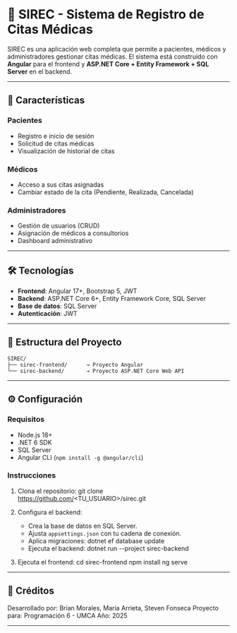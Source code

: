 
# 🏥 SIREC - Sistema de Registro de Citas Médicas

SIREC es una aplicación web completa que permite a pacientes, médicos y administradores gestionar citas médicas. El sistema está construido con **Angular** para el frontend y **ASP.NET Core + Entity Framework + SQL Server** en el backend.

---

## 🚀 Características

### Pacientes
- Registro e inicio de sesión
- Solicitud de citas médicas
- Visualización de historial de citas

### Médicos
- Acceso a sus citas asignadas
- Cambiar estado de la cita (Pendiente, Realizada, Cancelada)

### Administradores
- Gestión de usuarios (CRUD)
- Asignación de médicos a consultorios
- Dashboard administrativo

---

## 🛠️ Tecnologías

- **Frontend**: Angular 17+, Bootstrap 5, JWT
- **Backend**: ASP.NET Core 6+, Entity Framework Core, SQL Server
- **Base de datos**: SQL Server
- **Autenticación**: JWT

---

## 📁 Estructura del Proyecto

```
SIREC/
├── sirec-frontend/      → Proyecto Angular
└── sirec-backend/       → Proyecto ASP.NET Core Web API
```
---

## ⚙️ Configuración

### Requisitos

- Node.js 18+
- .NET 6 SDK
- SQL Server
- Angular CLI (`npm install -g @angular/cli`)

### Instrucciones

1. Clona el repositorio:
   git clone https://github.com/<TU_USUARIO>/sirec.git

2. Configura el backend:
   - Crea la base de datos en SQL Server.
   - Ajusta `appsettings.json` con tu cadena de conexión.
   - Aplica migraciones:
       dotnet ef database update
   - Ejecuta el backend:
       dotnet run --project sirec-backend

3. Ejecuta el frontend:
     cd sirec-frontend
     npm install
     ng serve

---

## 🧪 Créditos

Desarrollado por: Brian Morales, Maria Arrieta, Steven Fonseca
Proyecto para: Programación 6 - UMCA
Año: 2025

---
